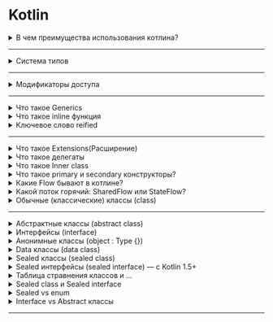 # Kotlin

<details>
<summary>В чем преимущества использования котлина?</summary>

Null-безопасность

Классы данных (Data Classes)

Sealed Classes

Object

Lateinit var

Coroutines

Inline fun / val

Функции-расширения

Умные приведения типов

В Kotlin необязательно явно указывать тип переменной
</details>

--------------------------------------------------------------------

<details>
<summary>Система типов</summary>
<img alt="Alt text" src="res/type-system.png" style="height:600px"/>
</details>

--------------------------------------------------------------------

<details>
<summary>Модификаторы доступа</summary>

В Kotlin модификаторы доступа позволяют управлять видимостью классов, функций и свойств, обеспечивая
инкапсуляцию и контроль доступа.
public — доступен везде и используется по умолчанию.
private — для сокрытия реализации внутри класса или файла.
protected — полезен при наследовании, доступен только в классе и его потомках.
internal — специфичный для Kotlin: ограничивает доступ границами модуля. Это удобно при создании SDK
или архитектурных слоёв, где нужно скрыть реализацию, но не делать её приватной.

Kotlin и Java имеют похожие, но не идентичные модификаторы доступа.
public, private, protected работают похоже, но protected в Kotlin более строгий — не виден вне
иерархии, даже в том же пакете.

Главные отличия:

- В Kotlin есть internal, которого нет в Java — он ограничивает доступ на уровне модуля, а не
  пакета. Java-код увидит internal как public.
- В Java есть package-private (без модификатора), которого нет в Kotlin. При работе с
  интероперабельностью стоит учитывать, что Java-код может получить доступ к
  Kotlin-элементам internal, потому что они транслируются в public на байткоде.

<h3>Почему нет package-private в Kotlin?<h3/>
Kotlin считает пакет — недостаточно надёжной единицей изоляции.
Аргументация JetBrains: Пакет — это просто пространство имён, не модуль, в больших проектах разные
команды могут писать код в одном пакете → легко нарушить границы. Вместо этого — модуль и internal

</details>

--------------------------------------------------------------------

<details>
<summary>Что такое Generics</summary>
Как и в Java, в Kotlin классы могут иметь типовые параметры

```kotlin
class Box<T>(t: T) {
    var value = t
}
```

Для того, чтобы создать объект такого класса, необходимо предоставить тип в качестве аргумента

Обобщённые ограничения

Набор всех возможных типов, которые могут быть переданы в качестве параметра, может быть ограничен с
помощью обобщённых ограничений.

Самый распространённый тип ограничений - верхняя граница, которая соответствует ключевому слову
extends из Java.

```kotlin
fun <T : Comparable<T>> sort(list: List<T>) {
    ...
}
```

Проверки безопасности типов, выполняемые Kotlin для использования общих объявлений, выполняются во
время компиляции. Во время выполнения экземпляры общих типов не содержат никакой информации об их
фактических аргументах типа. Говорят, информация о типе будет удалена. Например, экземпляры Foo<Bar>
и Foo<Baz?> удаляются до Foo<*>.

Поэтому нет общего способа проверить, был ли создан экземпляр общего типа с определенными
аргументами типа во время выполнения, и компилятор запрещает такие is-проверки.
[статья](https://kotlinlang.ru/docs/reference/generics.html)
</details>

<details>
<summary>Что такое inline функция</summary>
Использование функций высшего порядка влечёт за собой снижение производительности: во-первых, любая функция является объектом, а во-вторых, происходит захват контекста замыканием, то есть функции становятся доступны переменные, объявленные вне её тела. А выделения памяти (как для объекта функции, так и для её класса) и виртуальные вызовы занимают системные ресурсы.

Но во многих случаях эти дополнительные затраты можно устранить с помощью инлайнинга (встраивания)
лямбда-выражений.

Если функция помечена ключевым словом inline, то при компиляции код написаный в ней будет встроен в
место ее использования.
</details>

<details>
<summary>Ключевое слово reified</summary>

```kotlin
inline fun <reified T> myGenericFun()
```

Ключевое слово reified может быть использовано только с инлайн функцией.

Когда вы вызываете инлайн функции с ключевым словом reified, компилятор знает, для какого именно
класса она вызывается, что дает нам возможность внутри функции обращаться к генерику, как к классу

например

```kotlin
inline fun <reified T : Any> String.toKotlinObject(): T {
    val mapper = jacksonObjectMapper()
    return mapper.readValue(this, T::class.java)
}
```

без ключевого слова reified обращение к `T::class.java` вызовет ошибку

</details>

--------------------------------------------------------------------

<details>
<summary>Что такое Extensions(Расширение)</summary>
Kotlin позволяет расширять класс путём добавления нового функционала без необходимости наследования от такого класса и использования паттернов, таких как Decorator. Это реализовано с помощью специальных выражений, называемых расширениями.

Например, вы можете написать новые функции для класса из сторонней библиотеки, которую вы не можете
изменить. Такие функции можно вызывать обычным способом, как если бы они были методами исходного
класса. Этот механизм называется функцией расширения. В функции-расширении разрешено напрямую
обращаться к методам и свойствам расширяемого класса (кроме закрытых или защищённых свойств или
методов). Функцию-расширение нельзя переопределить в подклассах (наследниках). Существуют также
свойства расширения, которые позволяют определять новые свойства для существующих классов.

```kotlin
fun MutableList<Int>.swap(index1: Int, index2: Int) {
    val tmp = this[index1] // 'this' даёт ссылку на список
    this[index1] = this[index2]
    this[index2] = tmp
}
```

На самом деле это не настоящий метод у класса. Компилятор генерирует статическую функцию, где this —
это аргумент. Поэтому private, protected члены внутри расширяемого класса — недоступны.

</details>

<details>
<summary>Что такое делегаты</summary>
Делегированные свойства позволяют делегировать получение или присвоение их значения во вне - другому классу. Это позволяет нам добавить некоторую дополнительную логику при операции со свойствами, например, логгирование, какую-то предобработку и т.д.

Формальный синтаксис делегированного свойства:

```kotlin
var имя_свойства: тип_данных by выражение
```

После типа данных свойства идет ключевое слово by, после которого указывается выражение. Выражение
представляет класс, который условно называется делегатом. Делегаты свойств могут не применять
никаких интерфейсов, однако они должны предоставлять функции getValue() и setValue(). А выполнение
методов доступа get() и set(), которые есть у свойства, делегируется функциям getValue() и
setValue() класса делегата.

Стоит отметить, что мы не можем объявлять делегированные свойства в первичном конструкторе
</details>

<details>
<summary>Что такое Inner class</summary>
Класс, отмеченный как внутренний с помощью слова inner, может иметь доступ к членам внешнего класса. Внутренние классы содержат ссылку на объект внешнего класса.

```kotlin
class Outer {
    private val bar: Int = 1

    inner class Inner {
        fun foo() = bar
    }
}

val demo = Outer().Inner().foo()
```

Экземпляры анонимного внутреннего класса создаются с помощью объектов-выражений

```kotlin
window.addMouseListener(object : MouseAdapter() {

    override fun mouseClicked(e: MouseEvent) {
        ...
    }

    override fun mouseEntered(e: MouseEvent) {
        ...
    }
})
```

</details>

<details>
<summary>Что такое primary и secondary конструкторы?</summary>

Первичный конструктор является частью заголовка класса и определяется сразу после имени класса:

```kotlin
class Person constructor(_name: String) {

}
```

Класс также может определять вторичные конструкторы. Они применяются в основном, чтобы определить
дополнительные параметры, через которые можно передавать данные для инициализации объекта.

Вторичные конструкторы определяются в теле класса. Если для класса определен первичный конструктор,
то вторичный конструктор должен вызывать первичный с помощью ключевого слова this:

```kotlin 
class Person(_name: String) {
    val name: String = _name
    var age: Int = 0

    constructor(_name: String, _age: Int) : this(_name) {
        age = _age
    }
}
```

Здесь в классе Person определен первичный конструктор, который принимает значение для установки
свойства name.

И также добавлен вторичный конструктор. Он принимает два параметра: _name и _age. С помощью
ключевого слова this вызывается первичный конструктор, поэтому через этот вызов необходимо передать
значения для параметров первичного конструктора. В частности, в первичный конструктор передается
значение параметра _name. В самом вторичном конструкторе устанавливается значение свойства age.

```kotlin
constructor(_name: String, _age: Int) : this(_name) {
    age = _age
}
```

Таким образом, при вызове вторичного конструктора вначале вызывается первичный конструктор,
срабатывает блок инициализатора, который устанавливает свойство name. Затем выполняются собственно
действия вторичного конструктора, который устанавливает свойство age.
</details>

<details>
<summary>Какие Flow бывают в котлине?</summary>
StateFlow, MutableStateFlow, ShareFlow, MutableShareFlow

StateFlow имеет две разновидности: StateFlow и MutableStateFlow. MutableStateFlow является
наследником StateFlow и позволяет изменять хранящиеся в нем значение

Состояние представлено значением. Любое изменение значения будет отражено во всех коллекторах потока
путем выдачи значения с изменениями состояния.

```kotlin 
public interface StateFlow<out T> : SharedFlow<T> {
    public val value: T
}

public interface MutableStateFlow<out T> : StateFlow<T>, MutableSharedFlow<T> {
    public override var value: T
    public fun compareAndSet(expect: T, update: T): Boolean
}
```

SharedFlow - этот API-интерфейс подходит для обработки ряда выдаваемых значений, например для
вычисления скользящего среднего из потока данных.

```kotlin 
public interface SharedFlow<out T> : Flow<T> {
    public val replayCache: List<T>
}
```

Общий поток — это просто поток, где есть кэш повтора, который можно использовать в качестве
атомарного моментального снимка. Каждый новый подписчик сначала получает значения из кэша повтора, а
затем получает новые выданные значения. Вместе с SharedFlow мы также предоставляется
MutableSharedFlow.

```kotlin
interface MutableSharedFlow<T> : SharedFlow<T>, FlowCollector<T> {
    suspend fun emit(value: T)
    fun tryEmit(value: T): Boolean
    val subscriptionCount: StateFlow<Int>
    fun resetReplayCache()
}
```

С помощью MutableSharedFlow можно выдавать значения из приостанавливающего и неприостанавливающего
контекста. Как можно заключить из имени, кэш повтора MutableSharedFlow можно сбрасывать. Кроме того,
он предоставляет количество своих коллекторов как поток.
</details>

<details>
<summary>Какой поток горячий: SharedFlow или StateFlow?</summary>
Вопрос с подковыркой. Они оба - горячие

Холодные потоки генерируют события только при наличии подписчиков, горячие потоки могут генерировать
новые события, даже если на них не реагируют никакие подписчики.

[Доки](https://developer.android.com/kotlin/flow/stateflow-and-sharedflow)
</details>

<details>
<summary>Обычные (классические) классы (class)</summary>
Возможности:
- Можно создавать экземпляры.
- Поддерживают наследование (если не final).
- Могут содержать поля, методы, конструкторы, init блоки, companion object, вложенные и внутренние классы.

```kotlin
open class Animal(val name: String) {
    fun speak() = println("$name makes a sound")
}
```

Ограничения:

- Без open класс не может быть унаследован.
- Без open методы не переопределяются.

```kotlin
class Dog(name: String) : Animal(name) {
    fun bark() = println("$name says woof")
}
```

</details>

--------------------------------------------------------------------

<details>
<summary>Абстрактные классы (abstract class)</summary>
Возможности:
- Могут содержать как реализованные, так и абстрактные члены (без реализации).
- Нельзя создать экземпляр напрямую.
- Используются как базовые классы.

```kotlin
abstract class Shape {
    abstract fun area(): Double
}

class Circle(val radius: Double) : Shape() {
    override fun area() = Math.PI * radius * radius
}
```

Ограничения:

- Не создаются напрямую.
- Должен быть реализован весь абстрактный функционал в подклассах.

</details>

<details>
<summary>Интерфейсы (interface)</summary>
Возможности:
- Могут содержать абстрактные методы и методы с реализацией.
- Поддерживают множественное наследование.
- Могут содержать свойства (с геттерами/сеттерами).

```kotlin
interface Clickable {
    fun click()
    fun showOff() = println("I'm clickable!")
}

class Button : Clickable {
    override fun click() = println("Button clicked")
}
```

Ограничения:

- Не имеют состояния (полей), кроме val/var с кастомными геттерами.
- Нельзя хранить поля.

</details>

<details>
<summary>Анонимные классы (object : Type {})</summary>
Возможности:
- Создание класса на месте, без явного имени.
- Удобно для одноразовой логики, например, колбэков.

```kotlin
val listener = object : Clickable {
    override fun click() = println("Anonymous click")
}
```

Ограничения:

- Нельзя создать более одного экземпляра.
- Нельзя использовать вне своей области.

</details>

<details>
<summary>Data классы (data class)</summary>
Возможности:
- Автоматически генерируются: equals(), hashCode(), toString(), copy(), componentN().
- Удобны для хранения данных (DTO, модели).

```kotlin
data class User(val name: String, val age: Int)

val u1 = User("Alice", 30)
val u2 = u1.copy(age = 31)
```

Ограничения:

- Все параметры конструктора должны быть val или var.
- Не поддерживают abstract, open, sealed, inner.

</details>

<details>
<summary>Sealed классы (sealed class)</summary>
Возможности:
- Ограниченный контроль над наследованием (все подклассы — в одном файле).
- Используются с when без else.

```kotlin
sealed class Result
data class Success(val data: String) : Result()
data class Error(val message: String) : Result()

fun handle(result: Result) = when (result) {
    is Success -> println("Success: ${result.data}")
    is Error -> println("Error: ${result.message}")
}
```

Ограничения:

- Подклассы должны быть в том же файле.
- Нельзя создать экземпляр базового sealed class.

</details>

<details>
<summary>Sealed интерфейсы (sealed interface) — с Kotlin 1.5+</summary>
Возможности:
- Как sealed class, но могут быть реализованы классами и интерфейсами.
- Используются в тех же кейсах, что и sealed class, но более гибкие.

```kotlin
sealed interface UiState
data class Loading(val message: String) : UiState
object Idle : UiState
```

</details>

<details>
<summary>Таблица стравнения классов и ...</summary>

| Тип                  | Наследование       | Экземпляры | Основное применение                |
|----------------------|--------------------|------------|------------------------------------|
| `class`              | Да (если `open`)   | Да         | Общая логика                       |
| `abstract class`     | Да                 | Нет        | Базовые классы                     |
| `interface`          | Множественное      | Нет        | Контракты                          |
| `object :` (аноним.) | Нет                | Да (1 раз) | Анонимные объекты                  |
| `data class`         | Да                 | Да         | DTO, модели данных                 |
| `sealed class`       | Да (в одном файле) | Нет (база) | ADT, контроль состояний            |
| `sealed interface`   | Да (в одном файле) | Нет (база) | Гибкий ADT, реализация интерфейсов |

</details>

<details>
<summary>Sealed class и Sealed interface</summary>

sealed class и sealed interface — это оба способа создать ограниченную иерархию типов, когда мы
чётко знаем все допустимые подклассы на момент компиляции.

1. Базовый тип: класс vs интерфейс

- sealed class — это класс, и значит, он может содержать общую реализацию, состояние (val/var),
  методы.
- sealed interface — интерфейс, не может содержать состояния, только сигнатуры и реализацию по
  умолчанию.

```kotlin
sealed class UiEvent {
    data class Click(val x: Int, val y: Int) : UiEvent()
    object Idle : UiEvent()

    fun log() = println("Logging UiEvent") // allowed
}

sealed interface UiState {
    object Loading : UiState
    object Success : UiState
    // fun log() {} // нельзя (нельзя содержать state)
}
```

2. Наследование

- Класс может наследовать только один sealed class.
- Интерфейс можно комбинировать с другими интерфейсами (множественное наследование).
  Это делает sealed interface более гибким в сложной иерархии.

```kotlin
interface Loggable
sealed interface Event : Loggable
```

4. Конструкторы и init

- sealed class может иметь конструктор и init блок.
- sealed interface — нет

5. Модификаторы совместимости

- sealed interface появился в Kotlin 1.5.
- В JVM-байткоде sealed class → abstract, sealed; sealed interface → компилируется в Java sealed
  interface (Java SE 17+), если включена поддержка.

| Особенность                   | `sealed class`                                  | `sealed interface`                                         |
|-------------------------------|-------------------------------------------------|------------------------------------------------------------|
| Наследование                  | Только от одного класса                         | Множественное (можно реализовать несколько)                |
| Конструктор                   | Может иметь конструктор                         | Не имеет конструктора                                      |
| Состояния (подтипы)           | Только классы                                   | Классы **и интерфейсы**                                    |
| Расположение подтипов         | В одном и том же `.kt` файле                    | В одном и том же `.kt` файле                               |
| Вложенность                   | Можно определять подклассы внутри               | Можно определять вложенные интерфейсы и классы             |
| Иерархия                      | Более строгая, ограниченная одним наследованием | Более гибкая, возможна сложная иерархия                    |
| Использование в `when`        | Полный контроль `when` без `else`               | Также поддерживает `when` без `else`                       |
| Возможность состояния-объекта | Да (`object`, `data class`)                     | Да                                                         |
| Где чаще применяется          | Модель состояний, sealed API                    | Модель состояний с множественным наследованием, plugin API |

</details>

<details>
<summary>Sealed vs enum</summary>

| Характеристика         | `enum`                        | `sealed class` / `sealed interface`          |
|------------------------|-------------------------------|----------------------------------------------|
| Кол-во вариантов       | Фиксированное                 | Фиксированное (в пределах одного файла)      |
| Наследование           | Нет                           | Да                                           |
| Поля и логика          | Ограниченные (на уровне enum) | Полноценные классы со своими полями/методами |
| Аргументы конструктора | Да, но один на все варианты   | Свои у каждого подкласса                     |
| Использование в `when` | Полный `exhaustiveness`       | Да, без `else`, если все обработаны          |
| Serialization          | Проста с `enum`               | Требует `sealed` + адаптер                   |
| Расширяемость          | Плохая (всё жёстко задано)    | Гибкая, но в пределах одного файла           |

<h3>enum</h3>
Использование:

- Для фиксированных значений без сложной логики.
- Когда значения не имеют иерархии.
- Отлично подходит для UI-состояний, ролей, простых статусов.

```kotlin
enum class UserRole {
    ADMIN,
    USER,
    GUEST
}
```

Можно добавить свойства и методы:

```kotlin
enum class State(val isActive: Boolean) {
    START(true),
    STOP(false);

    fun toggle(): State = if (this == START) STOP else START
}
```

Ограничения:

- Все варианты — экземпляры одного класса.
- Один конструктор на все значения.
- Не может быть разной логики в каждом значении (хак — использовать abstract fun, но это костыль).

<h3>sealed</h3>
Использование:

- Когда нужно представлять иерархию состояний.
- Когда каждый тип должен быть отдельным классом с разными полями и поведением.
- Например, работа с результатами API, стейт-машины, error handling.

```kotlin
sealed class Result {
    data class Success(val data: String) : Result()
    data class Error(val message: String) : Result()
    object Loading : Result()
}
```

Пример с when:

```kotlin
fun handle(result: Result) = when (result) {
    is Result.Success -> println(result.data)
    is Result.Error -> println("Error: ${result.message}")
    is Result.Loading -> println("Loading...")
}
```

Преимущества:

- Каждый подтип может иметь свои свойства и методы.
- Расширяемость (но в пределах одного файла).
- Легко использовать с when без else.

<h3>Итог сравнения</h3>
В enum я бы представил роли пользователя (ADMIN, USER, GUEST), потому что у них одинаковая
структура.
А если бы я моделировал результат API-запроса (успех, ошибка, загрузка), то выбрал бы sealed, потому
что каждому случаю нужно своё поведение и данные.

</details>

<details>
<summary>Interface vs Abstract классы</summary>

Интерфейсы — это контракты без состояния. Они идеальны, когда нужно описать поведение, которое может
быть реализовано разными классами (например, Serializable, Clickable).

Абстрактные классы — это частично реализованные классы с полями, конструкторами и общей логикой. Я
использую их, когда нужен базовый шаблон с разделяемым состоянием и поведением, например, в
UI-компонентах или бизнес-логике.

Главное отличие заключается в том, что интерфейс определяет только что должен делать класс, а
абстрактный класс может частично реализовывать как это делается.

- Оба используются для абстракции, определения общих API.
- Основное различие — в возможностях, ограничениях и применении.

| Характеристика                    | `interface`                                      | `abstract class`                          |
|-----------------------------------|--------------------------------------------------|-------------------------------------------|
| Наследование                      | Множественное                                    | Только одно                               |
| Конструктор                       | ❌ Нет                                            | ✅ Есть                                    |
| Поля (`val`/`var`)                | ✅ Только с кастомными геттерами/сеттерами        | ✅ Полноценные свойства                    |
| Методы с реализацией              | ✅ Да (с `default` реализацией)                   | ✅ Да                                      |
| Абстрактные методы                | ✅ Да                                             | ✅ Да                                      |
| Инициализация (`init`)            | ❌ Нет                                            | ✅ Да                                      |
| Переопределение `equals/hashCode` | ❌ Нет                                            | ✅ Да                                      |
| Использование                     | Контракты, API-интерфейсы, плагинные архитектуры | Общая логика и состояние в базовом классе |

Интерфейс (interface) в Kotlin может содержать абстрактные методы, свойства, а также методы с
реализацией (начиная с Java 8 и полностью в Kotlin это разрешено). Он не может хранить состояние (
переменные как поля), только свойства с геттерами/сеттерами. Интерфейсы позволяют множественное
наследование, что делает их удобными для описания аспектов поведения — например, Clickable,
Serializable, Loggable. Это хорошо подходит, когда классы могут наследовать поведение из разных
источников.

Абстрактный класс (abstract class) может содержать как абстрактные, так и конкретные методы, а также
состояние (поля, init блоки, конструкторы). Он используется, когда нужно задать общую логику и
данные для всех наследников. В отличие от интерфейсов, класс может наследовать только один
абстрактный класс, поэтому он применяется, когда у нас есть чёткая иерархия с сильной связью между
базовым и дочерними типами. Кроме того, абстрактный класс может быть полезен, когда нужно иметь
защищённые (protected) члены, чего нет в интерфейсах.

На практике я бы выбрал интерфейс, если мне нужно описать поведение, которое может быть добавлено к
любому классу, независимо от его иерархии. А абстрактный класс — если мне нужно предоставить базовую
реализацию, общее состояние и поведение для группы родственных классов.

Таким образом, выбор между интерфейсом и абстрактным классом зависит от контекста: интерфейс — для
описания контрактов поведения, абстрактный класс — для наследования с частичной реализацией и
состоянием.

</details>

--------------------------------------------------------------------